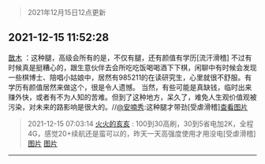 > 2021年12月15日12点更新
<link rel="stylesheet" href="https://cdn.jsdelivr.net/gh/taotie6/sampleJSON@main/css/photo_show.css">
<meta name="referrer" content="no-referrer" />


 ## 2021-12-15 11:52:28 

 [㪚木](https://www.coolapk.com/feed/32139326?shareKey=Mzk4MGViYjczM2JhNjFiOTY4NmI~) ：这种腿，高级会所有的是，不仅有腿，还有颜值有学历[流汗滑稽]
不过有时候真是挺糟心的，跟生意伙伴去会所吃吃饭喝喝酒下下棋，闲聊中有时候会发现一些棋博士、陪唱小姑娘中，居然有985211的在读研究生，心里就很不舒服。有学历有颜值居然来做这个，很是令人遗憾。
当然，有些可能是真缺钱<!--break-->，临时出来赚外快，或者有不为人知的苦难。但到了这种地方，呆久了，难免人生观价值观被污染，对未来的路影响是很大的。//<a class="feed-link-uname" href="/u/安喃秀">@安喃秀</a>:这种腿才带劲[受虐滑稽]<a class="feed-forward-pic" href="http://image.coolapk.com/feed/2021/1215/11/2237599_48ff708e_9676_4913_865@300x300.gif">查看图片</a> 

<div class="album">
</div>

> 2021-12-15 07:03:14 
> [火火的亥亥](https://www.coolapk.com/feed/32134978?shareKey=OThhNjY5OTMxMTdmNjFiOTY4NmI~) : 100到30高刷，30到5省电加2K，全程4G，感觉20+续航还是蛮可以的，昨天一天高强度使用才用没电[受虐滑稽] 
[图片](http://image.coolapk.com/feed/2021/1215/07/8012391_9540002b_2992_3473_451@1080x2400.jpeg)
[图片](http://image.coolapk.com/feed/2021/1215/07/8012391_49eafc0f_2992_3478_208@1080x1692.jpeg)

 ------- 

